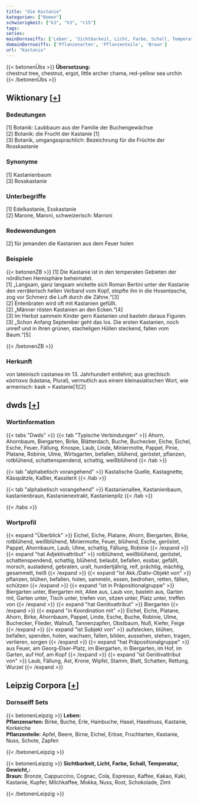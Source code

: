 ```yaml
---
title: "die Kastanie"
kategorien: ["Nomen"]
schwierigkeit: ["k3", "h3", "r15"]
tags:
series:
mainDornseiffs: ['Leben', 'Sichtbarkeit, Licht, Farbe, Schall, Temperatur, Gewicht,']
domainDornseiffs: ['Pflanzenarten', 'Pflanzenteile', 'Braun']
url: "Kastanie"
---
```


{{< betonenÜbs >}}
**Übersetzung:**  
chestnut tree, chestnut, ergot, little archer chama, red-yellow sea urchin  
{{< /betonenÜbs >}}

## Wiktionary [[+](https://de.wiktionary.org/wiki/Kastanie)]

### Bedeutungen
[1] Botanik: Laubbaum aus der Familie der Buchengewächse  
[2] Botanik: die Frucht der Kastanie [1]  
[3] Botanik, umgangssprachlich: Bezeichnung für die Früchte der Rosskastanie  

### Synonyme
[1] Kastanienbaum  
[3] Rosskastanie  

### Unterbegriffe
[1] Edelkastanie, Esskastanie  
[2] Marone, Maroni, schweizerisch: Marroni  

### Redewendungen
[2] für jemanden die Kastanien aus dem Feuer holen  

### Beispiele
{{< betonenZB >}}
[1] Die Kastanie ist in den temperaten Gebieten der nördlichen Hemisphäre beheimatet.  
[1] „Langsam, ganz langsam wickelte sich Roman Bertini unter der Kastanie den verräterisch hellen Verband vom Kopf, stopfte ihn in die Hosentasche, zog vor Schmerz die Luft durch die Zähne.“[3]  
[2] Entenbraten wird oft mit Kastanien gefüllt.  
[2] „Männer rösten Kastanien an den Ecken.“[4]  
[3] Im Herbst sammeln Kinder gern Kastanien und basteln daraus Figuren.  
[3] „Schon Anfang September geht das los. Die ersten Kastanien, noch unreif und in ihren grünen, stacheligen Hüllen steckend, fallen vom Baum.“[5]  

{{< /betonenZB >}}
### Herkunft
von lateinisch castanea im 13. Jahrhundert entlehnt; aus griechisch κάστανα (kástana, Plural), vermutlich aus einem kleinasiatischen Wort, wie armenisch: kask = Kastanie[1][2]  



## dwds [[+](https://www.dwds.de/wb/Kastanie)]

### Wortinformation
{{< tabs "Dwds" >}}
{{< tab "Typische Verbindungen" >}}
Ahorn, Ahornbaum, Biergarten, Birke, Blätterdach, Buche, Buchecker, Eiche, Eichel, Esche, Feuer, Fällung, Knospe, Laub, Linde, Miniermotte, Pappel, Pinie, Platane, Robinie, Ulme, Wirtsgarten, befallen, blühend, geröstet, pflanzen, rotblühend, schattenspendend, schattig, weißblühend
{{< /tab >}}

{{< tab "alphabetisch vorangehend" >}}
Kastalische Quelle, Kastagnette, Kässpätzle, Kaßler, Kassiterit
{{< /tab >}}

{{< tab "alphabetisch vorangehend" >}}
Kastanienallee, Kastanienbaum, kastanienbraun, Kastanienextrakt, Kastanienpilz
{{< /tab >}}

{{< /tabs >}}

### Wortprofil
{{< expand "Überblick" >}} Eichel, Eiche, Platane, Ahorn, Biergarten, Birke, rotblühend, weißblühend, Miniermotte, Feuer, blühend, Esche, geröstet, Pappel, Ahornbaum, Laub, Ulme, schattig, Fällung, Robinie {{< /expand >}}
{{< expand "hat Adjektivattribut" >}} rotblühend, weißblühend, geröstet, schattenspendend, schattig, blühend, belaubt, befallen, essbar, gefällt, morsch, ausladend, gebraten, uralt, hundertjährig, reif, prächtig, mächtig, gesammelt, heiß {{< /expand >}}
{{< expand "ist Akk./Dativ-Objekt von" >}} pflanzen, blühen, befallen, holen, sammeln, essen, bedrohen, retten, fällen, schützen {{< /expand >}}
{{< expand "ist in Präpositionalgruppe" >}} Biergarten unter, Biergarten mit, Allee aus, Laub von, basteln aus, Garten mit, Garten unter, Tisch unter, triefen von, sitzen unter, Platz unter, treffen von {{< /expand >}}
{{< expand "hat Genitivattribut" >}} Biergarten {{< /expand >}}
{{< expand "in Koordination mit" >}} Eichel, Eiche, Platane, Ahorn, Birke, Ahornbaum, Pappel, Linde, Esche, Buche, Robinie, Ulme, Buchecker, Flieder, Walnuß, Tannenzapfen, Obstbaum, Nuß, Kiefer, Feige {{< /expand >}}
{{< expand "ist Subjekt von" >}} aufstecken, blühen, befallen, spenden, holen, wachsen, fallen, bilden, aussehen, stehen, tragen, verlieren, sorgen {{< /expand >}}
{{< expand "hat Präpositionalgruppe" >}} aus Feuer, am Georg-Elser-Platz, im Biergarten, in Biergarten, im Hof, im Garten, auf Hof, am Kopf {{< /expand >}}
{{< expand "ist Genitivattribut von" >}} Laub, Fällung, Ast, Krone, Wipfel, Stamm, Blatt, Schatten, Rettung, Wurzel {{< /expand >}}

## Leipzig Corpora [[+](https://corpora.uni-leipzig.de/en/res?word=Kastanie&corpusId=deu_newscrawl-public_2018)]

### Dornseiff Sets
{{< betonenLeipzig >}}
**Leben:**  
**Pflanzenarten:** Birke, Buche, Erle, Hainbuche, Hasel, Haselnuss, Kastanie, Korkeiche  
**Pflanzenteile:** Apfel, Beere, Birne, Eichel, Erbse, Fruchtarten, Kastanie, Nuss, Schote, Zapfen  

{{< /betonenLeipzig >}}


{{< betonenLeipzig >}}
**Sichtbarkeit, Licht, Farbe, Schall, Temperatur, Gewicht,:**  
**Braun:** Bronze, Cappuccino, Cognac, Cola, Espresso, Kaffee, Kakao, Kaki, Kastanie, Kupfer, Milchkaffee, Mokka, Nuss, Rost, Schokolade, Zimt  

{{< /betonenLeipzig >}}
